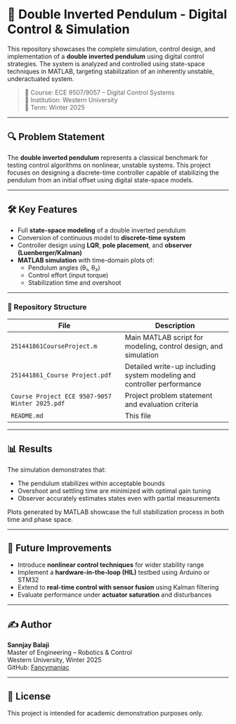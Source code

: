 # 🎯 Double Inverted Pendulum - Digital Control & Simulation

This repository showcases the complete simulation, control design, and implementation of a **double inverted pendulum** using digital control strategies. The system is analyzed and controlled using state-space techniques in MATLAB, targeting stabilization of an inherently unstable, underactuated system.

> 📘 Course: ECE 9507/9057 – Digital Control Systems  
> 🧪 Institution: Western University  
> 📅 Term: Winter 2025

---

## 🔍 Problem Statement

The **double inverted pendulum** represents a classical benchmark for testing control algorithms on nonlinear, unstable systems. This project focuses on designing a discrete-time controller capable of stabilizing the pendulum from an initial offset using digital state-space models.

---

## 🛠️ Key Features

- Full **state-space modeling** of a double inverted pendulum
- Conversion of continuous model to **discrete-time system**
- Controller design using **LQR**, **pole placement**, and **observer (Luenberger/Kalman)**
- **MATLAB simulation** with time-domain plots of:
  - Pendulum angles (θ₁, θ₂)
  - Control effort (input torque)
  - Stabilization time and overshoot

---

### 📁 Repository Structure

| File                                  | Description                                                       |
|---------------------------------------|-------------------------------------------------------------------|
| `251441861CourseProject.m`            | Main MATLAB script for modeling, control design, and simulation   |
| `251441861_Course Project.pdf`        | Detailed write-up including system modeling and controller performance |
| `Course Project ECE 9507-9057 Winter 2025.pdf` | Project problem statement and evaluation criteria                |
| `README.md`                           | This file                                                         |


---

## 📊 Results

The simulation demonstrates that:
- The pendulum stabilizes within acceptable bounds
- Overshoot and settling time are minimized with optimal gain tuning
- Observer accurately estimates states even with partial measurements

Plots generated by MATLAB showcase the full stabilization process in both time and phase space.

---

## 🔮 Future Improvements

- Introduce **nonlinear control techniques** for wider stability range
- Implement a **hardware-in-the-loop (HIL)** testbed using Arduino or STM32
- Extend to **real-time control with sensor fusion** using Kalman filtering
- Evaluate performance under **actuator saturation** and disturbances

---

## ✍️ Author

**Sannjay Balaji**  
Master of Engineering – Robotics & Control  
Western University, Winter 2025  
GitHub: [Fancymaniac](https://github.com/Fancymaniac)

---

## 📄 License

This project is intended for academic demonstration purposes only.
